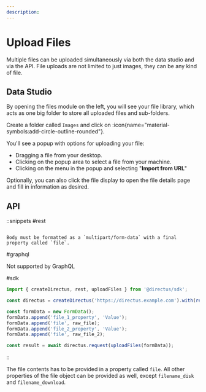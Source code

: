 ```yaml
---
description:
---
```


# Upload Files

Multiple files can be uploaded simultaneously via both the data studio and via the API. File uploads are not limited to just images, they can be any kind of file.

## Data Studio

<!-- TODO: Screenshot of the files module -->

By opening the files module on the left, you will see your file library, which acts as one big folder to store all uploaded files and sub-folders.

Create a folder called `Images` and click on :icon{name="material-symbols:add-circle-outline-rounded"}.

You'll see a popup with options for uploading your file:

- Dragging a file from your desktop.
- Clicking on the popup area to select a file from your machine.
- Clicking on the menu in the popup and selecting "**Import from URL**"

Optionally, you can also click the file display to open the file details page and fill in information as desired.

## API

::snippets
#rest

```http [POST /files]

Body must be formatted as a `multipart/form-data` with a final property called `file`.
```

#graphql

Not supported by GraphQL

#sdk

```js
import { createDirectus, rest, uploadFiles } from '@directus/sdk';

const directus = createDirectus('https://directus.example.com').with(rest());

const formData = new FormData();
formData.append('file_1_property', 'Value');
formData.append('file', raw_file);
formData.append('file_2_property', 'Value');
formData.append('file', raw_file_2);

const result = await directus.request(uploadFiles(formData));
```

::

The file contents has to be provided in a property called `file`. All other properties of
the file object can be provided as well, except `filename_disk` and `filename_download`.
